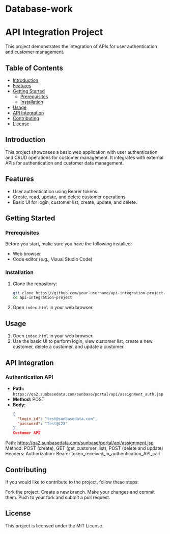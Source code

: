 # Database-work
# API Integration Project

This project demonstrates the integration of APIs for user authentication and customer management.

## Table of Contents

- [Introduction](#introduction)
- [Features](#features)
- [Getting Started](#getting-started)
  - [Prerequisites](#prerequisites)
  - [Installation](#installation)
- [Usage](#usage)
- [API Integration](#api-integration)
- [Contributing](#contributing)
- [License](#license)

## Introduction

This project showcases a basic web application with user authentication and CRUD operations for customer management. It integrates with external APIs for authentication and customer data management.

## Features

- User authentication using Bearer tokens.
- Create, read, update, and delete customer operations.
- Basic UI for login, customer list, create, update, and delete.

## Getting Started

### Prerequisites

Before you start, make sure you have the following installed:

- Web browser
- Code editor (e.g., Visual Studio Code)

### Installation

1. Clone the repository:

    ```bash
    git clone https://github.com/your-username/api-integration-project.git
    cd api-integration-project
    ```

2. Open `index.html` in your web browser.

## Usage

1. Open `index.html` in your web browser.
2. Use the basic UI to perform login, view customer list, create a new customer, delete a customer, and update a customer.

## API Integration

### Authentication API

- **Path:** `https://qa2.sunbasedata.com/sunbase/portal/api/assignment_auth.jsp`
- **Method:** POST
- **Body:**
  ```json
  {
    "login_id": "test@sunbasedata.com",
    "password": "Test@123"
  }
  Customer API
Path: https://qa2.sunbasedata.com/sunbase/portal/api/assignment.jsp
Method: POST (create), GET (get_customer_list), POST (delete and update)
Headers: Authorization: Bearer token_received_in_authentication_API_call

## Contributing
If you would like to contribute to the project, follow these steps:

Fork the project.
Create a new branch.
Make your changes and commit them.
Push to your fork and submit a pull request.
## License
This project is licensed under the MIT License.
